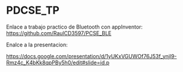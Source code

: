# PDCSE_TP

Enlace a trabajo practico de Bluetooth con appInventor:
https://github.com/RaulCD3597/PCSE_BLE

Enalce a la presentacion:

https://docs.google.com/presentation/d/1yUKxVGUWOf76J53f_ynjl9-Rmz4c_K4bKk8qpPBy5h0/edit#slide=id.p
